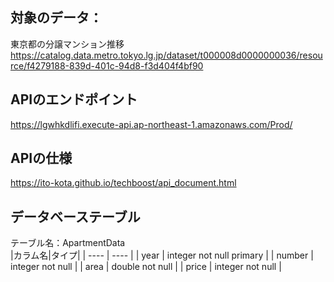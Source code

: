 ## 対象のデータ：
東京都の分譲マンション推移
https://catalog.data.metro.tokyo.lg.jp/dataset/t000008d0000000036/resource/f4279188-839d-401c-94d8-f3d404f4bf90

## APIのエンドポイント
 https://lgwhkdlifi.execute-api.ap-northeast-1.amazonaws.com/Prod/


## APIの仕様
https://ito-kota.github.io/techboost/api_document.html


## データベーステーブル
テーブル名：ApartmentData<br>
|カラム名|タイプ|
| ---- | ---- |
| year | integer not null primary |
| number | integer not null |
| area | double not null |
| price | integer not null |

